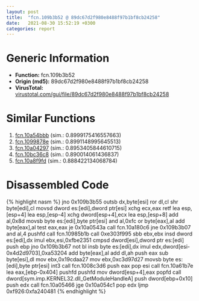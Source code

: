 ```yaml
---
layout: post
title:  "fcn.109b3b52 @ 89dc67d2f980e8488f97b1bf8cb24258"
date:   2021-08-30 15:52:19 +0300
categories: report
---
```


# Generic Information
- **Function:** fcn.109b3b52
- **Origin (md5):** 89dc67d2f980e8488f97b1bf8cb24258
- **VirusTotal:** [virustotal.com/gui/file/89dc67d2f980e8488f97b1bf8cb24258][virustotal_ref]



# Similar Functions

1. [fcn.10a54bbb][similar_1_ref] (sim.: 0.8999175416557663)
2. [fcn.1099878e][similar_2_ref] (sim.: 0.8991148995645513)
3. [fcn.10a04297][similar_3_ref] (sim.: 0.8953405844610715)
4. [fcn.10bc36c8][similar_4_ref] (sim.: 0.890014061436837)
5. [fcn.10a8f9fd][similar_5_ref] (sim.: 0.888422134068784)


# Disassembled Code

{% highlight nasm %}
jno 0x109b3b55
outsb dx,byte[esi]
ror dl,cl
shr byte[edi],cl
movsd dword es:[edi],dword ptr[esi]
xchg ecx,eax
retf 
lea esp,[esp+4]
lea esp,[esp-4]
xchg dword[esp+4],ecx
lea esp,[esp+8]
add al,0x8d
movsb byte es:[edi],byte ptr[esi]
and al,0xfc
or byte[eax],al
add byte[eax],al
test eax,eax
je 0x10a0543a
call fcn.10a180c6
jne 0x109b3b07
and al,4
pushfd 
call fcn.10985b1b
call 0xe303f995
sbb ebx,ebx
insd dword es:[edi],dx
imul ebx,esi,0xfbe2351
cmpsd dword[esi],dword ptr es:[edi]
push ebp
jno 0x109b3b67
not bl
insb byte es:[edi],dx
imul edx,dword[esi-0x4d2d9703],0xa53204
add byte[eax],al
add dl,ah
push eax
sub byte[esi],dl
mov ebx,0x19cdaa27
mov ebx,0xc3d97d27
movsb byte es:[edi],byte ptr[esi]
int3 
call fcn.1008c3d6
push eax
pop esi
call fcn.10a61b7e
lea eax,[ebp-0x404]
pushfd 
pushfd 
mov dword[esp+4],eax
popfd 
call dword[sym.imp.KERNEL32.dll_GetModuleHandleA]
push dword[ebp+0x10]
push edx
call fcn.10a05466
jge 0x10a054c1
pop edx
ljmp 0xf926:0xfa240481
{% endhighlight %}


[similar_1_ref]: /report/fcn.10a54bbb@89dc67d2f980e8488f97b1bf8cb24258
[similar_2_ref]: /report/fcn.1099878e@89dc67d2f980e8488f97b1bf8cb24258
[similar_3_ref]: /report/fcn.10a04297@89dc67d2f980e8488f97b1bf8cb24258
[similar_4_ref]: /report/fcn.10bc36c8@89dc67d2f980e8488f97b1bf8cb24258
[similar_5_ref]: /report/fcn.10a8f9fd@89dc67d2f980e8488f97b1bf8cb24258
[virustotal_ref]: https://www.virustotal.com/gui/file/89dc67d2f980e8488f97b1bf8cb24258